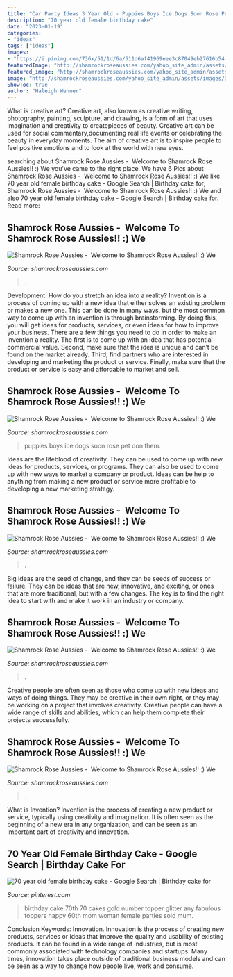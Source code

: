 ```yaml
---
title: "Car Party Ideas 3 Year Old - Puppies Boys Ice Dogs Soon Rose Pet Don Them"
description: "70 year old female birthday cake"
date: "2023-01-19"
categories:
- "ideas"
tags: ["ideas"]
images:
- "https://i.pinimg.com/736x/51/1d/6a/511d6af41969eee3c87049eb27616b54.jpg"
featuredImage: "http://shamrockroseaussies.com/yahoo_site_admin/assets/images/DSC_0653.312125158_std.JPG"
featured_image: "http://shamrockroseaussies.com/yahoo_site_admin/assets/images/DSC_0147.153161834_std.JPG"
image: "http://shamrockroseaussies.com/yahoo_site_admin/assets/images/DSC_0485.79203328_std.JPG"
ShowToc: true
author: "Haleigh Wehner"
---
```



What is creative art?
Creative art, also known as creative writing, photography, painting, sculpture, and drawing, is a form of art that uses imagination and creativity to createpieces of beauty. Creative art can be used for social commentary,documenting real life events or celebrating the beauty in everyday moments. The aim of creative art is to inspire people to feel positive emotions and to look at the world with new eyes.

	

		
searching about Shamrock Rose Aussies - ﻿﻿﻿ Welcome to Shamrock Rose Aussies!! :) We you've came to the right place. We have 6 Pics about Shamrock Rose Aussies - ﻿﻿﻿ Welcome to Shamrock Rose Aussies!! :) We like 70 year old female birthday cake - Google Search | Birthday cake for, Shamrock Rose Aussies - ﻿﻿﻿ Welcome to Shamrock Rose Aussies!! :) We and also 70 year old female birthday cake - Google Search | Birthday cake for. Read more:
		
    
## Shamrock Rose Aussies - ﻿﻿﻿ Welcome To Shamrock Rose Aussies!! :) We

<img loading=lazy src="http://shamrockroseaussies.com/yahoo_site_admin/assets/images/DSC_0653.312125158_std.JPG" onerror="this.onerror=null;this.src='https://tse1.mm.bing.net/th?id=OIP.iNU_nGszT2dKuUHeIfpu2wHaFJ&amp;pid=15.1';" alt="Shamrock Rose Aussies - ﻿﻿﻿ Welcome to Shamrock Rose Aussies!! :) We">

_Source: shamrockroseaussies.com_

>. 

	

Development: How do you stretch an idea into a reality?
Invention is a process of coming up with a new idea that either solves an existing problem or makes a new one. This can be done in many ways, but the most common way to come up with an invention is through brainstorming. By doing this, you will get ideas for products, services, or even ideas for how to improve your business.
There are a few things you need to do in order to make an invention a reality. The first is to come up with an idea that has potential commercial value. Second, make sure that the idea is unique and can’t be found on the market already. Third, find partners who are interested in developing and marketing the product or service. Finally, make sure that the product or service is easy and affordable to market and sell.

    
## Shamrock Rose Aussies - ﻿﻿﻿ Welcome To Shamrock Rose Aussies!! :) We

<img loading=lazy src="http://shamrockroseaussies.com/yahoo_site_admin/assets/images/20190102_023222.25205349_std.jpg" onerror="this.onerror=null;this.src='https://tse2.mm.bing.net/th?id=OIP.pDudPS_wLWFyRMGy9FCCfQHaFj&amp;pid=15.1';" alt="Shamrock Rose Aussies - ﻿﻿﻿ Welcome to Shamrock Rose Aussies!! :) We">

_Source: shamrockroseaussies.com_

>puppies boys ice dogs soon rose pet don them. 

	

Ideas are the lifeblood of creativity. They can be used to come up with new ideas for products, services, or programs. They can also be used to come up with new ways to market a company or product. Ideas can be help to anything from making a new product or service more profitable to developing a new marketing strategy.

    
## Shamrock Rose Aussies - ﻿﻿﻿ Welcome To Shamrock Rose Aussies!! :) We

<img loading=lazy src="http://shamrockroseaussies.com/yahoo_site_admin/assets/images/DSC_0246.41175523_std.JPG" onerror="this.onerror=null;this.src='https://tse1.mm.bing.net/th?id=OIP.Ybvy9pTnv6NBulXCS1a1xwHaE-&amp;pid=15.1';" alt="Shamrock Rose Aussies - ﻿﻿﻿ Welcome to Shamrock Rose Aussies!! :) We">

_Source: shamrockroseaussies.com_

>. 

	

Big ideas are the seed of change, and they can be seeds of success or failure. They can be ideas that are new, innovative, and exciting, or ones that are more traditional, but with a few changes. The key is to find the right idea to start with and make it work in an industry or company.

    
## Shamrock Rose Aussies - ﻿﻿﻿ Welcome To Shamrock Rose Aussies!! :) We

<img loading=lazy src="http://shamrockroseaussies.com/yahoo_site_admin/assets/images/DSC_0147.153161834_std.JPG" onerror="this.onerror=null;this.src='https://tse2.mm.bing.net/th?id=OIP.uP3sZwESuchR-1hU_2kAGAHaE-&amp;pid=15.1';" alt="Shamrock Rose Aussies - ﻿﻿﻿ Welcome to Shamrock Rose Aussies!! :) We">

_Source: shamrockroseaussies.com_

>. 

	

Creative people are often seen as those who come up with new ideas and ways of doing things. They may be creative in their own right, or they may be working on a project that involves creativity. Creative people can have a wide range of skills and abilities, which can help them complete their projects successfully.

    
## Shamrock Rose Aussies - ﻿﻿﻿ Welcome To Shamrock Rose Aussies!! :) We

<img loading=lazy src="http://shamrockroseaussies.com/yahoo_site_admin/assets/images/DSC_0485.79203328_std.JPG" onerror="this.onerror=null;this.src='https://tse4.mm.bing.net/th?id=OIP.5nJ8RhFVxCkF9UEuMWuPHAHaFy&amp;pid=15.1';" alt="Shamrock Rose Aussies - ﻿﻿﻿ Welcome to Shamrock Rose Aussies!! :) We">

_Source: shamrockroseaussies.com_

>. 

	

What is Invention?
Invention is the process of creating a new product or service, typically using creativity and imagination. It is often seen as the beginning of a new era in any organization, and can be seen as an important part of creativity and innovation.

    
## 70 Year Old Female Birthday Cake - Google Search | Birthday Cake For

<img loading=lazy src="https://i.pinimg.com/736x/51/1d/6a/511d6af41969eee3c87049eb27616b54.jpg" onerror="this.onerror=null;this.src='https://tse4.mm.bing.net/th?id=OIP.MwJZzKSBq6pbq1FGP0livQHaJ4&amp;pid=15.1';" alt="70 year old female birthday cake - Google Search | Birthday cake for">

_Source: pinterest.com_

>birthday cake 70th 70 cakes gold number topper glitter any fabulous toppers happy 60th mom woman female parties sold mum. 

	

Conclusion
Keywords: Innovation.
Innovation is the process of creating new products, services or ideas that improve the quality and usability of existing products. It can be found in a wide range of industries, but is most commonly associated with technology companies and startups. Many times, innovation takes place outside of traditional business models and can be seen as a way to change how people live, work and consume.

